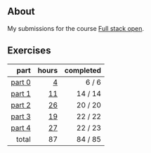 ## About

My submissions for the course [Full stack open](https://fullstackopen.com/en/).

## Exercises

|                       part |                 hours | completed |
| -------------------------: | --------------------: | --------: |
| [part 0](exercises/part00) |  [4](hours.md#part-0) |    6 /  6 |
| [part 1](exercises/part01) | [11](hours.md#part-1) |   14 / 14 |
| [part 2](exercises/part02) | [26](hours.md#part-2) |   20 / 20 |
| [part 3](exercises/part03) | [19](hours.md#part-3) |   22 / 22 |
| [part 4](exercises/part04) | [27](hours.md#part-4) |   22 / 23 |
|                      total |                    87 |   84 / 85 |
